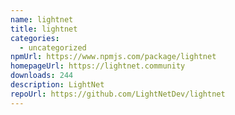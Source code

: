 ```yaml
---
name: lightnet
title: lightnet
categories:
  - uncategorized
npmUrl: https://www.npmjs.com/package/lightnet
homepageUrl: https://lightnet.community
downloads: 244
description: LightNet
repoUrl: https://github.com/LightNetDev/lightnet
---
```

